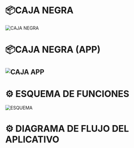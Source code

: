 # 📦CAJA NEGRA 
![CAJA NEGRA](../imagenes/readme-caj-esquema/caja_negra1.jpg)
# 📦CAJA NEGRA (APP)
![CAJA  APP](../imagenes/readme-caj-esquema/caja_app.jpg)
---
# ⚙️ ESQUEMA DE FUNCIONES

![ESQUEMA](../imagenes/readme-caj-esquema/esquema_funciones.jpg)

# ⚙️ DIAGRAMA DE FLUJO DEL APLICATIVO
